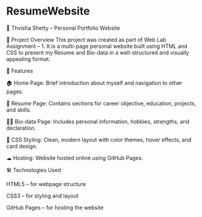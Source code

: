 # ResumeWebsite
🌿 Thvisha Shetty – Personal Portfolio Website

📘 Project Overview
This project was created as part of Web Lab Assignment – 1.
It is a multi-page personal website built using HTML and CSS to present my Resume and Bio-data in a well-structured and visually appealing format.

🧱 Features

🏠 Home Page: Brief introduction about myself and navigation to other pages.

📄 Resume Page: Contains sections for career objective, education, projects, and skills.

🧍‍♀ Bio-data Page: Includes personal information, hobbies, strengths, and declaration.

🎨 CSS Styling: Clean, modern layout with color themes, hover effects, and card design.

☁ Hosting: Website hosted online using GitHub Pages.

🛠 Technologies Used

HTML5 – for webpage structure

CSS3 – for styling and layout

GitHub Pages – for hosting the website
